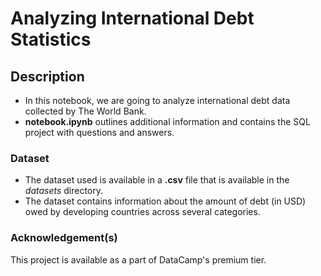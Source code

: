 # Analyzing International Debt Statistics

## Description
- In this notebook, we are going to analyze international debt data collected by The World Bank. 
- **notebook.ipynb** outlines additional information and contains the SQL project with questions and answers.


### Dataset 
- The dataset used is available in a  **.csv** file that is available in the *datasets* directory.
- The dataset contains information about the amount of debt (in USD) owed by developing countries across several categories.


### Acknowledgement(s)
This project is available as a part of DataCamp's premium tier.
